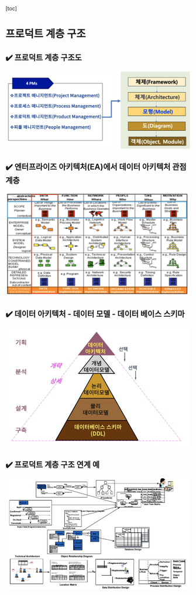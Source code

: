 [toc]

# 프로덕트 계층 구조

## :heavy_check_mark: 프로덕트 계층 구조도

![image-20210405201110545](assets/image-20210405201110545.png)




## :heavy_check_mark: 엔터프라이즈 아키텍처(EA)에서 데이터 아키텍처 관점 계층

![image-20210405201135217](assets/image-20210405201135217.png)





## :heavy_check_mark: 데이터 아키텍처 - 데이터 모델 - 데이터 베이스 스키마

![image-20210405201215394](assets/image-20210405201215394.png)







## :heavy_check_mark: 프로덕트 계층 구조 연계 예

![image-20210405201235935](assets/image-20210405201235935.png)






